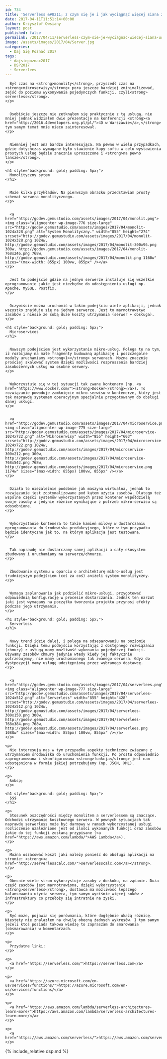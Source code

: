 ```yaml
---
id: 734
title: 'Serverless &#8211; z czym się je i jak wyciągnąć więcej siana z usług w chmurze.'
date: 2017-04-11T11:51:14+00:00
author: Krzysztof Owsiany
layout: post
published: false
permalink: /2017/04/11/serverless-czym-sie-je-wyciagnac-wiecej-siana-uslug-chmurze/
image: /assets/images/2017/04/Server.jpg
categories:
  - Daj Się Poznać 2017
tags:
  - dajsiepoznac2017
  - DSP2017
  - Serverlees
---
```

<div id="dslc-theme-content">
  <div id="dslc-theme-content-inner">

      Był czas na <strong>monolity</strong>, przyszedł czas na <strong>mikroserwisy</strong> pora jeszcze bardziej zminimalizować, zejść do poziomu wykonywania pojedynczych funkcji, czyli<strong> serverless</strong>.
    </p>
    

      Osobiście jeszcze nie zetknąłem się praktycznie z tą usługą, nie mniej jednak widziałem dwie prezentacje na konferencji <strong><a href="http://2016.4developers.org.pl/pl/">4D w Warszawie</a>,</strong> tym samym temat mnie nieco zainteresował.
    </p>
    

      Niemniej jest ona bardzo interesująca. Na pewno w wielu przypadkach, gdzie dotychczas wymagane było stawienie kupy softu w celu wystawienia prostych usług będzie znacznie uproszczone i <strong>na pewno tańsze</strong>.
    </p>
    
    <h1 style="background: gold; padding: 5px;">
      Monolityczny sytem
    </h1>
    

      Może kilka przykładów. Na pierwszym obrazku przedstawiam prosty schemat serwera monolitycznego.
    </p>
    

      <a href="http://godev.gemustudio.com/assets/images/2017/04/monolit.png"><img class="aligncenter wp-image-776 size-large" src="http://godev.gemustudio.com/assets/images/2017/04/monolit-1024x328.png" alt="System Monolityczny." width="855" height="274" srcset="http://godev.gemustudio.com/assets/images/2017/04/monolit-1024x328.png 1024w, http://godev.gemustudio.com/assets/images/2017/04/monolit-300x96.png 300w, http://godev.gemustudio.com/assets/images/2017/04/monolit-768x246.png 768w, http://godev.gemustudio.com/assets/images/2017/04/monolit.png 1160w" sizes="(max-width: 855px) 100vw, 855px" /></a>
    </p>
    

      Jest to podejście gdzie na jednym serwerze instaluje się wszelkie oprogramowanie jakie jest niezbędne do udostępnienia usługi np. Apache, MySQL, Postfix.
    </p>
    

      Oczywiście można uruchomić w takim podejściu wiele aplikacji, jednak wszystko znajduje się na jednym serwerze. Jest to marnotrawstwo zasobów i niesie ze sobą duże koszty utrzymania (serwer + obsługa).
    </p>
    
    <h1 style="background: gold; padding: 5px;">
      Microservices
    </h1>
    

      Nowszym podejściem jest wykorzystanie mikro-usług. Polega to na tym, iż rozbijamy na małe fragmenty budowaną aplikację i poszczególne moduły uruchamiamy <strong>1></strong> serwerach. Można znacznie prościej skalować system dzięki możliwości rozproszenia bardziej zasobożernych usług na osobne serwery.
    </p>
    

      Wykorzystuje się w tej sytuacji tak zwane kontenery (np. <a href="https://www.docker.com/"><strong>Docker</strong></a>). To rozwiązanie powoduje zamknięcie mikro-serwisu w kontenerze, który jest tak naprawdę systemem operacyjnym specjalnie przygotowanym do obsługi danej usługi.
    </p>
    

      <a href="http://godev.gemustudio.com/assets/images/2017/04/microservice.png"><img class="aligncenter wp-image-775 size-large" src="http://godev.gemustudio.com/assets/images/2017/04/microservice-1024x722.png" alt="Mikroserwisy" width="855" height="603" srcset="http://godev.gemustudio.com/assets/images/2017/04/microservice-1024x722.png 1024w, http://godev.gemustudio.com/assets/images/2017/04/microservice-300x212.png 300w, http://godev.gemustudio.com/assets/images/2017/04/microservice-768x542.png 768w, http://godev.gemustudio.com/assets/images/2017/04/microservice.png 1174w" sizes="(max-width: 855px) 100vw, 855px" /></a>
    </p>
    

      Działa to niezależnie podobnie jak maszyna wirtualna, jednak to rozwiązanie jest zoptymalizowane pod kątem użycia zasobów. Dlatego też wspólne części systemów wykorzystanych przez kontener współdzielą swoje zasoby a jedynie różnice wynikające z potrzeb mikro-serwisu są odosobnione.
    </p>
    

      Wykorzystanie kontenera to także kamień milowy w dostarczaniu oprogramowania do środowiska produkcyjnego, które w tym przypadku będzie identyczne jak to, na którym aplikacja jest testowana.
    </p>
    

      Tak naprawdę nie dostarczamy samej aplikacji a cały ekosystem zbudowany i uruchamiany na serwerze/chmurze.
    </p>
    

      Zbudowanie systemu w oparciu o architekturę mikro-usług jest trudniejszym podejściem (coś za coś) aniżeli system monolityczny.
    </p>
    

      Wymaga zaplanowania jak podzielić mikro-usługi, przygotować odpowiednią konfigurację w procesie dostarczania. Jednak ten narzut jaki jest wymagany na początku tworzenia projektu przynosi efekty podczas jego utrzymania.
    </p>
    
    <h1 style="background: gold; padding: 5px;">
      Serverless
    </h1>
    

      Nowy trend idzie dalej, i polega na odseparowaniu na poziomie funkcji. Dzięki temu podejściu korzystając z dostępnego rozwiązania (chmury) z usługą mamy możliwość wykonania pojedyńczej funkcji. Używamy zasobów chmury jedynie wtedy kiedy jej faktycznie potrzebujemy, nie mamy uruchomionego tak zwanego serwera. Gdyż do dystpozycji mamy usługę udostępnioną przez wybranego dostawcę.
    </p>
    

      <a href="http://godev.gemustudio.com/assets/images/2017/04/serverlees.png"><img class="aligncenter wp-image-777 size-large" src="http://godev.gemustudio.com/assets/images/2017/04/serverlees-1024x512.png" alt="Serverless" width="855" height="428" srcset="http://godev.gemustudio.com/assets/images/2017/04/serverlees-1024x512.png 1024w, http://godev.gemustudio.com/assets/images/2017/04/serverlees-300x150.png 300w, http://godev.gemustudio.com/assets/images/2017/04/serverlees-768x384.png 768w, http://godev.gemustudio.com/assets/images/2017/04/serverlees.png 1088w" sizes="(max-width: 855px) 100vw, 855px" /></a>
    </p>
    
    <p>
      Nie interesują nas w tym przypadku aspekty techniczne związane z utrzymaniem środowiska do uruchomienia funkcji. Po prostu odpowiednio zaprogramowana i skonfigurowana <strong>funkcja</strong> jest nam udostępniona w formie jakiej potrzebujemy (np. JSON, XML).
    </p>
    
    <p>
      &nbsp;
    </p>
    
    <h1 style="background: gold; padding: 5px;">
      $$$
    </h1>
    
    <p>
      Stosunek oszczędności między monolitem a serverlessem są znaczące. Odchodzi utrzymanie kosztownego serwera. W pewnych sytuacjach tak naprawdę serwerless może być darmowy w ramach wykorzystanej usługi rozliczenie uzależnione jest od ilości wykonanych funkcji oraz zasobów jakie do tej funkcji zostaną przypisane (<a href="https://aws.amazon.com/lambda/">AWS Lambda</a>).
    </p>
    
    <p>
      Można oszacować koszt jaki należy ponieść do obsługi aplikacji na stronie: <strong><a href="http://serverlesscalc.com/">serverlesscalc.com</a></strong>.
    </p>
    
    <p>
      Obecnie wiele stron wykorzystuje zasoby z doskoku, na żądanie. Duża część zasobów jest marnotrawiona, dzięki wykorzystanie <strong>serverless</strong>, dostawca ma możliwość lepszego balansowania użycia serwera, tym samym wyciśnie więcej soków z infrastruktury co przełoży się intratnie na zyski.
    </p>
    
    <p>
      Być może, pojawia się porównania, które dogłębnie ukażą różnicę. Niestety nie znalazłem na chwilę obecną żadnych wykresów. I tym samym jeżeli ktoś posiada takowa wiedzę to zapraszam do smarowania (obsmarowania) w komentarzach.
    </p>
    
    <p>
      Przydatne linki:
    </p>
    
    <p>
      <a href="https://serverless.com/">https://serverless.com</a>
    </p>
    
    <p>
      <a href="https://azure.microsoft.com/en-us/services/functions/">https://azure.microsoft.com/en-us/services/functions/</a>
    </p>
    
    <p>
      <a href="https://aws.amazon.com/lambda/serverless-architectures-learn-more/">https://aws.amazon.com/lambda/serverless-architectures-learn-more/</a>
    </p>
    
    <p>
      <a href="https://aws.amazon.com/serverless/">https://aws.amazon.com/serverless/</a>
    </p>
    
{% include_relative dsp.md %}